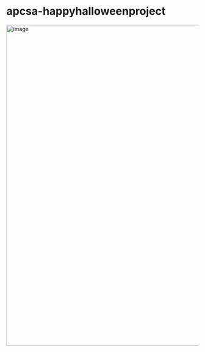 # apcsa-happyhalloweenproject

<img width="840" alt="image" src="https://github.com/brandnholl/apcsa-happyhalloweenproject/assets/98719767/e422ac57-102e-4882-9f23-cff96dbb2633">
